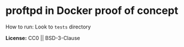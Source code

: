 # proftpd in Docker proof of concept

How to run: Look to `tests` directory


**License:** CC0 || BSD-3-Clause
